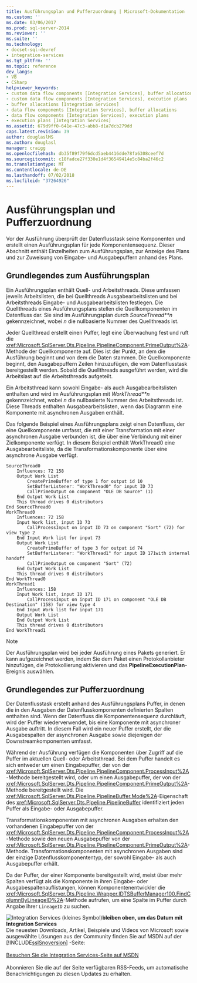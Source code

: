```yaml
---
title: Ausführungsplan und Pufferzuordnung | Microsoft-Dokumentation
ms.custom: ''
ms.date: 03/06/2017
ms.prod: sql-server-2014
ms.reviewer: ''
ms.suite: ''
ms.technology:
- docset-sql-devref
- integration-services
ms.tgt_pltfrm: ''
ms.topic: reference
dev_langs:
- VB
- CSharp
helpviewer_keywords:
- custom data flow components [Integration Services], buffer allocations
- custom data flow components [Integration Services], execution plans
- buffer allocations [Integration Services]
- data flow components [Integration Services], buffer allocations
- data flow components [Integration Services], execution plans
- execution plans [Integration Services]
ms.assetid: 679d9ff0-641e-47c3-abb8-d1a7dcb279dd
caps.latest.revision: 39
author: douglaslMS
ms.author: douglasl
manager: craigg
ms.openlocfilehash: db35f89f79f6dcd5aeb4416dde78fa6308ceef7d
ms.sourcegitcommit: c18fadce27f330e1d4f36549414e5c84ba2f46c2
ms.translationtype: MT
ms.contentlocale: de-DE
ms.lasthandoff: 07/02/2018
ms.locfileid: "37264926"
---
```

# <a name="execution-plan-and-buffer-allocation"></a>Ausführungsplan und Pufferzuordnung
  Vor der Ausführung überprüft der Datenflusstask seine Komponenten und erstellt einen Ausführungsplan für jede Komponentensequenz. Dieser Abschnitt enthält Einzelheiten zum Ausführungsplan, zur Anzeige des Plans und zur Zuweisung von Eingabe- und Ausgabepuffern anhand des Plans.  
  
## <a name="understanding-the-execution-plan"></a>Grundlegendes zum Ausführungsplan  
 Ein Ausführungsplan enthält Quell- und Arbeitsthreads. Diese umfassen jeweils Arbeitslisten, die bei Quellthreads Ausgabearbeitslisten und bei Arbeitsthreads Eingabe- und Ausgabearbeitslisten festlegen. Die Quellthreads eines Ausführungsplans stellen die Quellkomponenten im Datenfluss dar. Sie sind im Ausführungsplan durch *SourceThread**n* gekennzeichnet, wobei *n* die nullbasierte Nummer des Quellthreads ist.  
  
 Jeder Quellthread erstellt einen Puffer, legt eine Überwachung fest und ruft die <xref:Microsoft.SqlServer.Dts.Pipeline.PipelineComponent.PrimeOutput%2A>-Methode der Quellkomponente auf. Dies ist der Punkt, an dem die Ausführung beginnt und von dem die Daten stammen. Die Quellkomponente beginnt, den Ausgabepuffern Zeilen hinzuzufügen, die vom Datenflusstask bereitgestellt werden. Sobald die Quellthreads ausgeführt werden, wird die Arbeitslast auf die Arbeitsthreads aufgeteilt.  
  
 Ein Arbeitsthread kann sowohl Eingabe- als auch Ausgabearbeitslisten enthalten und wird im Ausführungsplan mit *WorkThread**n* gekennzeichnet, wobei *n* die nullbasierte Nummer des Arbeitsthreads ist. Diese Threads enthalten Ausgabearbeitslisten, wenn das Diagramm eine Komponente mit asynchronen Ausgaben enthält.  
  
 Das folgende Beispiel eines Ausführungsplans zeigt einen Datenfluss, der eine Quellkomponente umfasst, die mit einer Transformation mit einer asynchronen Ausgabe verbunden ist, die über eine Verbindung mit einer Zielkomponente verfügt. In diesem Beispiel enthält WorkThread0 eine Ausgabearbeitsliste, da die Transformationskomponente über eine asynchrone Ausgabe verfügt.  
  
```  
SourceThread0   
    Influences: 72 158   
    Output Work List   
        CreatePrimeBuffer of type 1 for output id 10   
        SetBufferListener: "WorkThread0" for input ID 73   
        CallPrimeOutput on component "OLE DB Source" (1)   
    End Output Work List   
    This thread drives 0 distributors   
End SourceThread0   
WorkThread0   
    Influences: 72 158   
    Input Work list, input ID 73   
        CallProcessInput on input ID 73 on component "Sort" (72) for view type 2   
    End Input Work list for input 73   
    Output Work List   
        CreatePrimeBuffer of type 3 for output id 74   
        SetBufferListener: "WorkThread1" for input ID 171with internal handoff   
        CallPrimeOutput on component "Sort" (72)   
    End Output Work List   
    This thread drives 0 distributors   
End WorkThread0   
WorkThread1   
    Influences: 158   
    Input Work list, input ID 171  
        CallProcessInput on input ID 171 on component "OLE DB Destination" (158) for view type 4  
    End Input Work list for input 171   
    Output Work List   
    End Output Work List   
    This thread drives 0 distributors   
End WorkThread1  
```  
  
> [!NOTE]  
>  Der Ausführungsplan wird bei jeder Ausführung eines Pakets generiert. Er kann aufgezeichnet werden, indem Sie dem Paket einen Protokollanbieter hinzufügen, die Protokollierung aktivieren und das **PipelineExecutionPlan**-Ereignis auswählen.  
  
## <a name="understanding-buffer-allocation"></a>Grundlegendes zur Pufferzuordnung  
 Der Datenflusstask erstellt anhand des Ausführungsplans Puffer, in denen die in den Ausgaben der Datenflusskomponenten definierten Spalten enthalten sind. Wenn der Datenfluss die Komponentensequenz durchläuft, wird der Puffer wiederverwendet, bis eine Komponente mit asynchroner Ausgabe auftritt. In diesem Fall wird ein neuer Puffer erstellt, der die Ausgabespalten der asynchronen Ausgabe sowie diejenigen der Downstreamkomponenten umfasst.  
  
 Während der Ausführung verfügen die Komponenten über Zugriff auf die Puffer im aktuellen Quell- oder Arbeitsthread. Bei dem Puffer handelt es sich entweder um einen Eingabepuffer, der von der <xref:Microsoft.SqlServer.Dts.Pipeline.PipelineComponent.ProcessInput%2A>-Methode bereitgestellt wird, oder um einen Ausgabepuffer, der von der <xref:Microsoft.SqlServer.Dts.Pipeline.PipelineComponent.PrimeOutput%2A>-Methode bereitgestellt wird. Die <xref:Microsoft.SqlServer.Dts.Pipeline.PipelineBuffer.Mode%2A>-Eigenschaft des <xref:Microsoft.SqlServer.Dts.Pipeline.PipelineBuffer> identifiziert jeden Puffer als Eingabe- oder Ausgabepuffer.  
  
 Transformationskomponenten mit asynchronen Ausgaben erhalten den vorhandenen Eingabepuffer von der <xref:Microsoft.SqlServer.Dts.Pipeline.PipelineComponent.ProcessInput%2A>-Methode sowie den neuen Ausgabepuffer von der <xref:Microsoft.SqlServer.Dts.Pipeline.PipelineComponent.PrimeOutput%2A>-Methode. Transformationskomponenten mit asynchronen Ausgaben sind der einzige Datenflusskomponententyp, der sowohl Eingabe- als auch Ausgabepuffer erhält.  
  
 Da der Puffer, der einer Komponente bereitgestellt wird, meist über mehr Spalten verfügt als die Komponente in ihren Eingabe- oder Ausgabespaltenauflistungen, können Komponentenentwickler die <xref:Microsoft.SqlServer.Dts.Pipeline.Wrapper.IDTSBufferManager100.FindColumnByLineageID%2A>-Methode aufrufen, um eine Spalte im Puffer durch Angabe ihrer `LineageID` zu suchen.  
  
![Integration Services (kleines Symbol)](../../media/dts-16.gif "Integration Services (kleines Symbol)")**bleiben oben, um das Datum mit Integration Services** <br /> Die neuesten Downloads, Artikel, Beispiele und Videos von Microsoft sowie ausgewählte Lösungen aus der Community finden Sie auf MSDN auf der [!INCLUDE[ssISnoversion](../../../includes/ssisnoversion-md.md)] -Seite:<br /><br /> [Besuchen Sie die Integration Services-Seite auf MSDN](http://go.microsoft.com/fwlink/?LinkId=136655)<br /><br /> Abonnieren Sie die auf der Seite verfügbaren RSS-Feeds, um automatische Benachrichtigungen zu diesen Updates zu erhalten.  
  
  
